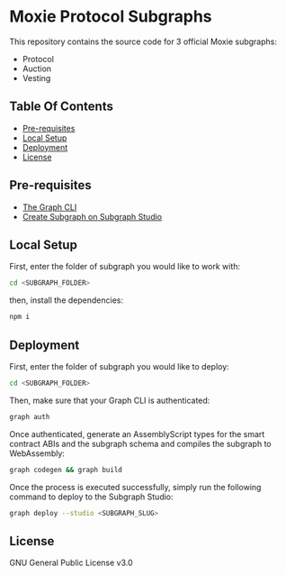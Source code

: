 # Moxie Protocol Subgraphs

This repository contains the source code for 3 official Moxie subgraphs:

- Protocol
- Auction
- Vesting

## Table Of Contents

- [Pre-requisites](#pre-requisites)
- [Local Setup](#local-setup)
- [Deployment](#deployment)
- [License](#License)

## Pre-requisites

- [The Graph CLI](https://www.npmjs.com/package/@graphprotocol/graph-cli)
- [Create Subgraph on Subgraph Studio](https://www.youtube.com/embed/nGIFuC69bSA?start=15&end=130)

## Local Setup

First, enter the folder of subgraph you would like to work with:

```sh
cd <SUBGRAPH_FOLDER>
```

then, install the dependencies:

```sh
npm i
```

## Deployment

First, enter the folder of subgraph you would like to deploy:

```sh
cd <SUBGRAPH_FOLDER>
```

Then, make sure that your Graph CLI is authenticated:

```sh
graph auth
```

Once authenticated, generate an AssemblyScript types for the smart contract ABIs and the subgraph schema and compiles the subgraph to WebAssembly:

```sh
graph codegen && graph build
```

Once the process is executed successfully, simply run the following command to deploy to the Subgraph Studio:

```sh
graph deploy --studio <SUBGRAPH_SLUG>
```

## License

GNU General Public License v3.0